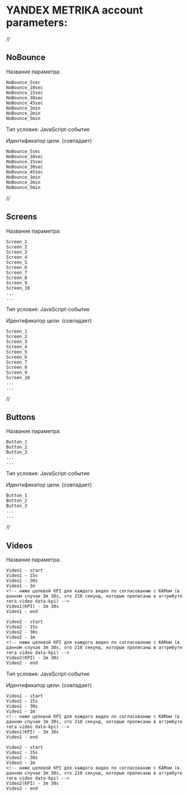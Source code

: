 # YANDEX METRIKA account parameters:

//

## NoBounce

Название параметра:

```
NoBounce_5sec
NoBounce_10sec
NoBounce_15sec
NoBounce_30sec
NoBounce_45sec
NoBounce_1min
NoBounce_2min
NoBounce_5min
```

Тип условия: JavaScript-событие

Идентификатор цели: (совпадает)

```
NoBounce_5sec
NoBounce_10sec
NoBounce_15sec
NoBounce_30sec
NoBounce_45sec
NoBounce_1min
NoBounce_2min
NoBounce_5min
```

//

## Screens

Название параметра:

```
Screen_1
Screen_2
Screen_3
Screen_4
Screen_5
Screen_6
Screen_7
Screen_8
Screen_9
Screen_10
...
...
```

Тип условия: JavaScript-событие

Идентификатор цели: (совпадает)

```
Screen_1
Screen_2
Screen_3
Screen_4
Screen_5
Screen_6
Screen_7
Screen_8
Screen_9
Screen_10
...
...
```

//

## Buttons

Название параметра:

```
Button_1
Button_2
Button_3
...
...
```

Тип условия: JavaScript-событие

Идентификатор цели: (совпадает)

```
Button_1
Button_2
Button_3
...
...
```

//

## Videos

Название параметра:

```
Video1 - start
Video1 - 15s
Video1 - 30s
Video1 - 1m
<!-- ниже целевой KPI для каждого видео по согласованию с КАМом (в данном случае 3m 30s, это 210 секунд, которые прописаны в аттрибуте тега video data-kpi) -->
Video1(KPI) - 3m 30s
Video1 - end

Video2 - start
Video2 - 15s
Video2 - 30s
Video2 - 1m
<!-- ниже целевой KPI для каждого видео по согласованию с КАМом (в данном случае 3m 30s, это 210 секунд, которые прописаны в аттрибуте тега video data-kpi) -->
Video2(KPI) - 3m 30s
Video2 - end
```

Тип условия: JavaScript-событие

Идентификатор цели: (совпадает)

```
Video1 - start
Video1 - 15s
Video1 - 30s
Video1 - 1m
<!-- ниже целевой KPI для каждого видео по согласованию с КАМом (в данном случае 3m 30s, это 210 секунд, которые прописаны в аттрибуте тега video data-kpi) -->
Video1(KPI) - 3m 30s
Video1 - end

Video2 - start
Video2 - 15s
Video2 - 30s
Video2 - 1m
<!-- ниже целевой KPI для каждого видео по согласованию с КАМом (в данном случае 3m 30s, это 210 секунд, которые прописаны в аттрибуте тега video data-kpi) -->
Video2(KPI) - 3m 30s
Video2 - end
```

